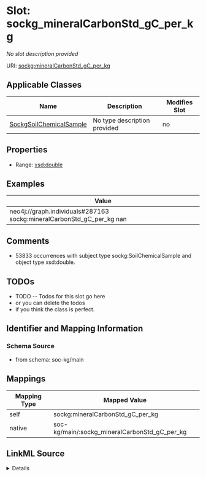 

# Slot: sockg_mineralCarbonStd_gC_per_kg


_No slot description provided_





URI: [sockg:mineralCarbonStd_gC_per_kg](http://www.semanticweb.org/sockg/ontologies/2024/0/soil-carbon-ontology/mineralCarbonStd_gC_per_kg)



<!-- no inheritance hierarchy -->





## Applicable Classes

| Name | Description | Modifies Slot |
| --- | --- | --- |
| [SockgSoilChemicalSample](../classes/SockgSoilChemicalSample.md) | No type description provided |  no  |







## Properties

* Range: [xsd:double](http://www.w3.org/2001/XMLSchema#double)






## Examples

| Value |
| --- |
| neo4j://graph.individuals#287163 sockg:mineralCarbonStd_gC_per_kg nan |

## Comments

* 53833 occurrences with subject type sockg:SoilChemicalSample and object type xsd:double.

## TODOs

* TODO -- Todos for this slot go here
* or you can delete the todos
* if you think the class is perfect.

## Identifier and Mapping Information







### Schema Source


* from schema: soc-kg/main




## Mappings

| Mapping Type | Mapped Value |
| ---  | ---  |
| self | sockg:mineralCarbonStd_gC_per_kg |
| native | soc-kg/main/:sockg_mineralCarbonStd_gC_per_kg |




## LinkML Source

<details>
```yaml
name: sockg_mineralCarbonStd_gC_per_kg
description: No slot description provided
todos:
- TODO -- Todos for this slot go here
- or you can delete the todos
- if you think the class is perfect.
comments:
- 53833 occurrences with subject type sockg:SoilChemicalSample and object type xsd:double.
examples:
- value: neo4j://graph.individuals#287163 sockg:mineralCarbonStd_gC_per_kg nan
from_schema: soc-kg/main
rank: 1000
slot_uri: sockg:mineralCarbonStd_gC_per_kg
alias: sockg_mineralCarbonStd_gC_per_kg
domain_of:
- sockg_SoilChemicalSample
range: double

```
</details>